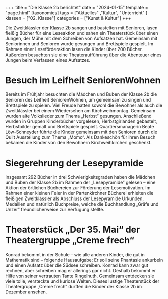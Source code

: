 +++
title = "Die Klasse 2b berichtet"
date = "2024-01-15"
template = "page.html"
[taxonomies]
tags = ["Aktuelles" ,"Kultur", "Unterricht" ]
klassen = ["02. Klasse"]
categories = ["Kunst & Kultur"]
+++

Die Zweitklässler der Klasse 2b sangen und bastelten mit Senioren, lasen fleißig Bücher für eine Leseaktion und sahen ein Theaterstück über einen Jungen, der Mühe mit dem Schreiben von Aufsätzen hat. Gemeinsam mit Seniorinnen und Senioren wurde gesungen und Brettspiele gespielt. Im Rahmen einer Leseförderaktion lasen die Kinder über 200 Bücher. Außerdem besuchten sie eine Theateraufführung über die Abenteuer eines Jungen beim Verfassen eines Aufsatzes.

<!-- more -->

# Besuch im Leifheit SeniorenWohnen
Bereits im Frühjahr besuchten die Mädchen und Buben der Klasse 2b die Senioren des Leifheit
SeniorenWohnen, um gemeinsam zu singen und Brettspiele zu spielen. Viel Freude hatten sowohl die
Bewohner als auch die Zweitklässler bei einem Wiedersehen am Kirchweihmontag. Gemeinsam
wurden alte Volkslieder zum Thema „Herbst“ gesungen. Anschließend wurden in Gruppen
Kinderbücher vorgelesen, Herbstgirlanden gebastelt, Herbstbilder gemalt und Brettspiele gespielt.
Quartiersmanagerin Beate Löw-Schneyder führte die Kinder gemeinsam mit den Senioren durch
die Quilt Ausstellung zum Thema „Momo“. Als Dankeschön für ihren Besuch bekamen die Kinder von
den Bewohnern Kirchweihkircherl geschenkt.

# Siegerehrung der Lesepyramide
Insgesamt 292 Bücher in drei Schwierigkeitsgraden haben die Mädchen und Buben der Klasse 2b im
Rahmen der „Lesepyramide“ gelesen – eine Aktion der örtlichen Büchereien zur Förderung der
Lesemotivation. Im Rahmen einer kleinen Feier in der Partenkirchner Bücherei erhielten die fleißigen
Zweitklässler als Abschluss der Lesepyramide Urkunden, Medaillen und natürlich Buchpreise, welche
die Buchhandlung „Gräfe und Unzer“ freundlicherweise zur Verfügung stellte.

# Theaterstück „Der 35. Mai“ der Theatergruppe „Creme frech“
Konrad bekommt in der Schule – wie alle anderen Kinder, die gut in Mathematik sind – folgende
Hausaufgabe: Er soll seine Phantasie ankurbeln und einen Aufsatz über die Südsee schreiben. Konrad
kann zwar gut rechnen, aber schreiben mag er allerings gar nicht. Deshalb bekommt er Hilfe von
seiner vertrauten Tante Ringelhuth. Gemeinsam entdecken sie viele tolle, versteckte und kuriose
Welten. Dieses lustige Theaterstück der Theatergruppe „Creme frech“ durften die Kinder der Klasse
2b im Dezember ansehen.